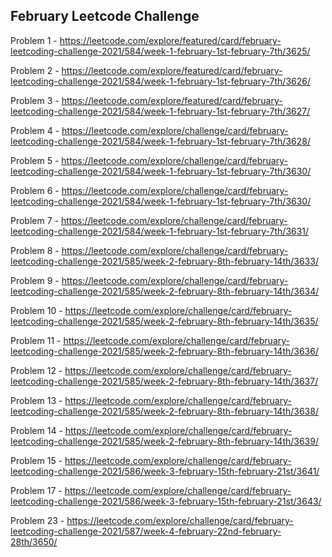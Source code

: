 <h2>February Leetcode Challenge</h2>

Problem 1 - https://leetcode.com/explore/featured/card/february-leetcoding-challenge-2021/584/week-1-february-1st-february-7th/3625/

Problem 2 - https://leetcode.com/explore/featured/card/february-leetcoding-challenge-2021/584/week-1-february-1st-february-7th/3626/

Problem 3 - https://leetcode.com/explore/featured/card/february-leetcoding-challenge-2021/584/week-1-february-1st-february-7th/3627/

Problem 4 - https://leetcode.com/explore/challenge/card/february-leetcoding-challenge-2021/584/week-1-february-1st-february-7th/3628/

Problem 5 - https://leetcode.com/explore/challenge/card/february-leetcoding-challenge-2021/584/week-1-february-1st-february-7th/3630/

Problem 6 - https://leetcode.com/explore/challenge/card/february-leetcoding-challenge-2021/584/week-1-february-1st-february-7th/3630/

Problem 7 - https://leetcode.com/explore/challenge/card/february-leetcoding-challenge-2021/584/week-1-february-1st-february-7th/3631/

Problem 8 - https://leetcode.com/explore/challenge/card/february-leetcoding-challenge-2021/585/week-2-february-8th-february-14th/3633/

Problem 9 - https://leetcode.com/explore/challenge/card/february-leetcoding-challenge-2021/585/week-2-february-8th-february-14th/3634/

Problem 10 - https://leetcode.com/explore/challenge/card/february-leetcoding-challenge-2021/585/week-2-february-8th-february-14th/3635/

Problem 11 - https://leetcode.com/explore/challenge/card/february-leetcoding-challenge-2021/585/week-2-february-8th-february-14th/3636/

Problem 12 - https://leetcode.com/explore/challenge/card/february-leetcoding-challenge-2021/585/week-2-february-8th-february-14th/3637/

Problem 13 - https://leetcode.com/explore/challenge/card/february-leetcoding-challenge-2021/585/week-2-february-8th-february-14th/3638/

Problem 14 - https://leetcode.com/explore/challenge/card/february-leetcoding-challenge-2021/585/week-2-february-8th-february-14th/3639/

Problem 15 - https://leetcode.com/explore/challenge/card/february-leetcoding-challenge-2021/586/week-3-february-15th-february-21st/3641/

Problem 17 - https://leetcode.com/explore/challenge/card/february-leetcoding-challenge-2021/586/week-3-february-15th-february-21st/3643/

Problem 23 - https://leetcode.com/explore/challenge/card/february-leetcoding-challenge-2021/587/week-4-february-22nd-february-28th/3650/
